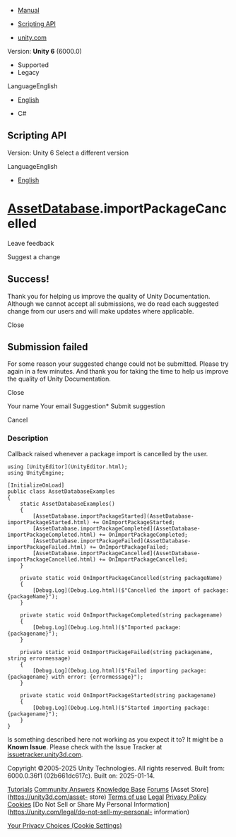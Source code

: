 [ ]()

  * [Manual](../Manual/index.html)
  * [Scripting API](../ScriptReference/index.html)

  * [unity.com](https://unity.com/)

Version: **Unity 6** (6000.0)

  * Supported
  * Legacy

LanguageEnglish

  * [English]()

  * C#

[ ](https://docs.unity3d.com)

## Scripting API

Version: Unity 6 Select a different version

LanguageEnglish

  * [English]()

#  [AssetDatabase](AssetDatabase.html).importPackageCancelled

Leave feedback

Suggest a change

## Success!

Thank you for helping us improve the quality of Unity Documentation. Although
we cannot accept all submissions, we do read each suggested change from our
users and will make updates where applicable.

Close

## Submission failed

For some reason your suggested change could not be submitted. Please <a>try
again</a> in a few minutes. And thank you for taking the time to help us
improve the quality of Unity Documentation.

Close

Your name Your email Suggestion* Submit suggestion

Cancel

[ ]()

### Description

Callback raised whenever a package import is cancelled by the user.

    
    
    using [UnityEditor](UnityEditor.html);
    using UnityEngine;  
      
    [InitializeOnLoad]
    public class AssetDatabaseExamples
    {
        static AssetDatabaseExamples()
        {
            [AssetDatabase.importPackageStarted](AssetDatabase-importPackageStarted.html) += OnImportPackageStarted;
            [AssetDatabase.importPackageCompleted](AssetDatabase-importPackageCompleted.html) += OnImportPackageCompleted;
            [AssetDatabase.importPackageFailed](AssetDatabase-importPackageFailed.html) += OnImportPackageFailed;
            [AssetDatabase.importPackageCancelled](AssetDatabase-importPackageCancelled.html) += OnImportPackageCancelled;
        }  
      
        private static void OnImportPackageCancelled(string packageName)
        {
            [Debug.Log](Debug.Log.html)($"Cancelled the import of package: {packageName}");
        }  
      
        private static void OnImportPackageCompleted(string packagename)
        {
            [Debug.Log](Debug.Log.html)($"Imported package: {packagename}");
        }  
      
        private static void OnImportPackageFailed(string packagename, string errormessage)
        {
            [Debug.Log](Debug.Log.html)($"Failed importing package: {packagename} with error: {errormessage}");
        }  
      
        private static void OnImportPackageStarted(string packagename)
        {
            [Debug.Log](Debug.Log.html)($"Started importing package: {packagename}");
        }
    }

Is something described here not working as you expect it to? It might be a
**Known Issue**. Please check with the Issue Tracker at
[issuetracker.unity3d.com](https://issuetracker.unity3d.com).

Copyright ©2005-2025 Unity Technologies. All rights reserved. Built from:
6000.0.36f1 (02b661dc617c). Built on: 2025-01-14.

[Tutorials](https://unity3d.com/learn) [Community
Answers](https://answers.unity3d.com) [Knowledge
Base](https://support.unity3d.com/hc/en-us)
[Forums](https://forum.unity3d.com) [Asset Store](https://unity3d.com/asset-
store) [Terms of use](https://docs.unity3d.com/Manual/TermsOfUse.html)
[Legal](https://unity.com/legal) [Privacy
Policy](https://unity.com/legal/privacy-policy)
[Cookies](https://unity.com/legal/cookie-policy) [Do Not Sell or Share My
Personal Information](https://unity.com/legal/do-not-sell-my-personal-
information)

[Your Privacy Choices (Cookie Settings)](javascript:void\(0\);)

